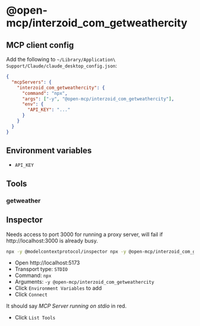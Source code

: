 # @open-mcp/interzoid_com_getweathercity

## MCP client config

Add the following to `~/Library/Application\ Support/Claude/claude_desktop_config.json`:

```json
{
  "mcpServers": {
    "interzoid_com_getweathercity": {
      "command": "npx",
      "args": ["-y", "@open-mcp/interzoid_com_getweathercity"],
      "env": {
        "API_KEY": "..."
      }
    }
  }
}
```

## Environment variables

- `API_KEY`

## Tools

### getweather

## Inspector

Needs access to port 3000 for running a proxy server, will fail if http://localhost:3000 is already busy.

```bash
npx -y @modelcontextprotocol/inspector npx -y @open-mcp/interzoid_com_getweathercity
```

- Open http://localhost:5173
- Transport type: `STDIO`
- Command: `npx`
- Arguments: `-y @open-mcp/interzoid_com_getweathercity`
- Click `Environment Variables` to add
- Click `Connect`

It should say _MCP Server running on stdio_ in red.

- Click `List Tools`
